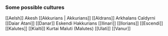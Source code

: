 ### Some possible cultures

[[Aelsh]]
Akesh
[[Akkurians | Akkurians]]
[[Aldrans]]
Arkhalans
Caldyrni
[[Daiar Atani]]
[[Danar]]
Eskendi
Hakkurians
[[Ilinari]]
[[Ilorians]]
[[Escendi]]
[[Kalutes]]
[[Kialti]]
Kurtai
Maluti (Malutes)
[[Ulati]]
[[Vanur]]
